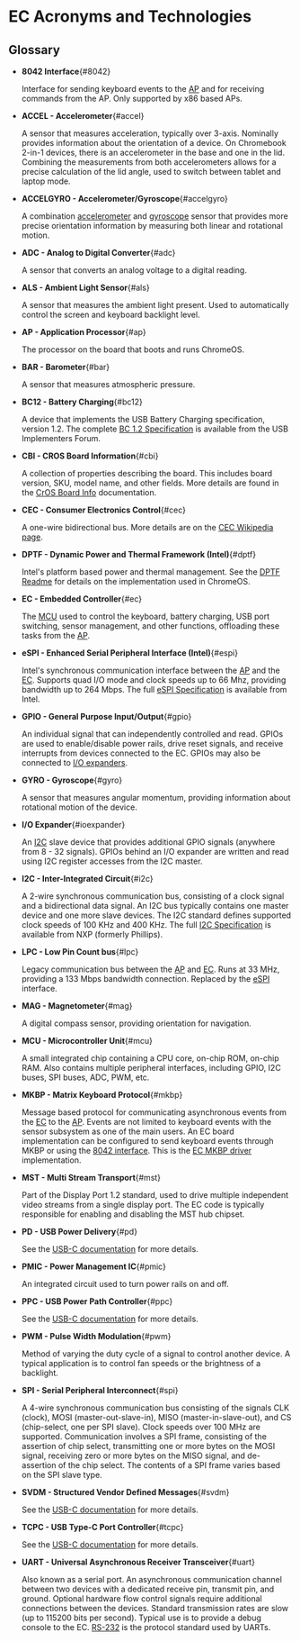 # EC Acronyms and Technologies

## Glossary
*   **8042 Interface**{#8042}

    Interface for sending keyboard events to the [AP](#ap) and for receiving
    commands from the AP. Only supported by x86 based APs.

*   **ACCEL - Accelerometer**{#accel}

    A sensor that measures acceleration, typically over 3-axis. Nominally
    provides information about the orientation of a device. On Chromebook 2-in-1
    devices, there is an accelerometer in the base and one in the lid. Combining
    the measurements from both accelerometers allows for a precise calculation
    of the lid angle, used to switch between tablet and laptop mode.

*   **ACCELGYRO - Accelerometer/Gyroscope**{#accelgyro}

    A combination [accelerometer](#accel) and [gyroscope](#gyro) sensor that
    provides more precise orientation information by measuring both linear and
    rotational motion.

*   **ADC - Analog to Digital Converter**{#adc}

    A sensor that converts an analog voltage to a digital reading.

*   **ALS - Ambient Light Sensor**{#als}

    A sensor that measures the ambient light present. Used to automatically
    control the screen and keyboard backlight level.

*   **AP - Application Processor**{#ap}

    The processor on the board that boots and runs ChromeOS.

*   **BAR - Barometer**{#bar}

    A sensor that measures atmospheric pressure.

*   **BC12 - Battery Charging**{#bc12}

    A device that implements the USB Battery Charging specification, version
    1.2. The complete [BC 1.2 Specification] is available from the USB
    Implementers Forum.

*   **CBI - CROS Board Information**{#cbi}

    A collection of properties describing the board. This includes board
    version, SKU, model name, and other fields. More details are found in the
    [CrOS Board Info] documentation.

*   **CEC - Consumer Electronics Control**{#cec}

    A one-wire bidirectional bus.  More details are on the [CEC Wikipedia page].

*   **DPTF - Dynamic Power and Thermal Framework (Intel)**{#dptf}

    Intel's platform based power and thermal management. See the [DPTF Readme]
    for details on the implementation used in ChromeOS.

*   **EC - Embedded Controller**{#ec}

    The [MCU](#mcu) used to control the keyboard, battery charging, USB port
    switching, sensor management, and other functions, offloading these tasks
    from the [AP](#ap).

*   **eSPI - Enhanced Serial Peripheral Interface (Intel)**{#espi}

    Intel's synchronous communication interface between the [AP](#ap) and the
    [EC](#ec). Supports quad I/O mode and clock speeds up to 66 Mhz, providing
    bandwidth up to 264 Mbps. The full [eSPI Specification] is available from
    Intel.

*   **GPIO - General Purpose Input/Output**{#gpio}

    An individual signal that can independently controlled and read.  GPIOs are
    used to enable/disable power rails, drive reset signals, and receive
    interrupts from devices connected to the EC.  GPIOs may also be connected
    to [I/O expanders](#ioexpander).

*   **GYRO - Gyroscope**{#gyro}

    A sensor that measures angular momentum, providing information about
    rotational motion of the device.

*   **I/O Expander**{#ioexpander}

    An [I2C](#i2c) slave device that provides additional GPIO signals (anywhere
    from 8 - 32 signals).  GPIOs behind an I/O expander are written and read
    using I2C register accesses from the I2C master.

*   **I2C - Inter-Integrated Circuit**{#i2c}

    A 2-wire synchronous communication bus, consisting of a clock signal and a
    bidirectional data signal. An I2C bus typically contains one master device
    and one more slave devices. The I2C standard defines supported clock speeds
    of 100 KHz and 400 KHz. The full [I2C Specification] is available from NXP
    (formerly Phillips).

*   **LPC - Low Pin Count bus**{#lpc}

    Legacy communication bus between the [AP](#ap) and [EC](#ec). Runs at 33
    MHz, providing a 133 Mbps bandwidth connection.  Replaced by the
    [eSPI](#espi) interface.

*   **MAG - Magnetometer**{#mag}

    A digital compass sensor, providing orientation for navigation.

*   **MCU - Microcontroller Unit**{#mcu}

    A small integrated chip containing a CPU core, on-chip ROM, on-chip RAM.
    Also contains multiple peripheral interfaces, including GPIO, I2C buses, SPI
    buses, ADC, PWM, etc.

*   **MKBP - Matrix Keyboard Protocol**{#mkbp}

    Message based protocol for communicating asynchronous events from the
    [EC](#ec) to the [AP](#ap). Events are not limited to keyboard events with
    the sensor subsystem as one of the main users. An EC board implementation
    can be configured to send keyboard events through MKBP or using the [8042
    interface](#8042). This is the [EC MKBP driver] implementation.

*   **MST - Multi Stream Transport**{#mst}

    Part of the Display Port 1.2 standard, used to drive multiple independent
    video streams from a single display port. The EC code is typically
    responsible for enabling and disabling the MST hub chipset.

*   **PD - USB Power Delivery**{#pd}

    See the [USB-C documentation](./usb-c.md#pd) for more details.

*   **PMIC - Power Management IC**{#pmic}

    An integrated circuit used to turn power rails on and off.

*   **PPC - USB Power Path Controller**{#ppc}

    See the [USB-C documentation](./usb-c.md#ppc) for more details.

*   **PWM - Pulse Width Modulation**{#pwm}

    Method of varying the duty cycle of a signal to control another device. A
    typical application is to control fan speeds or the brightness of a
    backlight.

*   **SPI - Serial Peripheral Interconnect**{#spi}

    A 4-wire synchronous communication bus consisting of the signals CLK
    (clock), MOSI (master-out-slave-in), MISO (master-in-slave-out), and CS
    (chip-select, one per SPI slave).  Clock speeds over 100 MHz are supported.
    Communication involves a SPI frame, consisting of the assertion of chip
    select, transmitting one or more bytes on the MOSI signal, receiving zero or
    more bytes on the MISO signal, and de-assertion of the chip select.  The
    contents of a SPI frame varies based on the SPI slave type.

*   **SVDM - Structured Vendor Defined Messages**{#svdm}

    See the [USB-C documentation](./usb-c.md#svdm) for more details.

*   **TCPC - USB Type-C Port Controller**{#tcpc}

    See the [USB-C documentation](./usb-c.md#tcpc) for more details.

*   **UART - Universal Asynchronous Receiver Transceiver**{#uart}

    Also known as a serial port.  An asynchronous communication channel between
    two devices with a dedicated receive pin, transmit pin, and ground. Optional
    hardware flow control signals require additional connections between the
    devices. Standard transmission rates are slow (up to 115200 bits per
    second). Typical use is to provide a debug console to the EC. [RS-232] is
    the protocol standard used by UARTs.

[BC 1.2 Specification]: <https://www.usb.org/document-library/battery-charging-v12-spec-and-adopters-agreement>
[CrOS Board Info]: <https://chromium.googlesource.com/chromiumos/docs/+/master/design_docs/cros_board_info.md>
[CEC Wikipedia page]: <https://en.wikipedia.org/wiki/Consumer_Electronics_Control>
[DPTF Readme]: <https://github.com/intel/dptf/blob/master/README.txt>
[eSPI Specification]: <https://www.intel.com/content/dam/support/us/en/documents/software/chipset-software/327432-004_espi_base_specification_rev1.0.pdf>
[I2C Specification]: <https://www.nxp.com/docs/en/user-guide/UM10204.pdf>
[RS-232]: <https://en.wikipedia.org/wiki/RS-232>
[EC MKBP driver]: <https://chromium.googlesource.com/chromiumos/platform/ec/+/refs/heads/master/common/keyboard_mkbp.c>